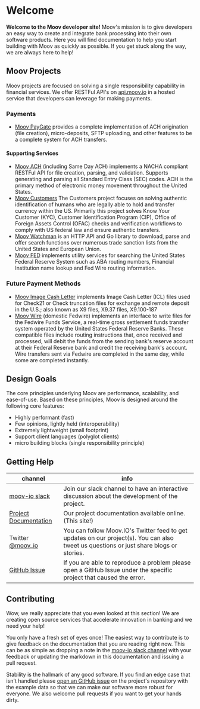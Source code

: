 # Welcome

**Welcome to the Moov developer site!** Moov's mission is to give developers an easy way to create and integrate bank processing into their own software products. Here you will find documentation to help you start building with Moov as quickly as possible. If you get stuck along the way, we are always here to help!

## Moov Projects

Moov projects are focused on solving a single responsibility capability in financial services. We offer RESTFul API's on [api.moov.io](https://api.moov.io) in a hosted service that developers can leverage for making payments.

### Payments

- [Moov PayGate](./paygate/) provides a complete implementation of ACH origination (file creation), micro-deposits, SFTP uploading, and other features to be a complete system for ACH transfers.

#### Supporting Services

- [Moov ACH](https://github.com/moov-io/ach) (including Same Day ACH) implements a NACHA compliant RESTFul API for file creation, parsing, and validation. Supports generating and parsing all Standard Entry Class (SEC) codes. ACH is the primary method of electronic money movement throughout the United States.
- [Moov Customers](./customers/) The Customers project focuses on solving authentic identification of humans who are legally able to hold and transfer currency within the US. Primarily this project solves Know Your Customer (KYC), Customer Identification Program (CIP), Office of Foreign Assets Control (OFAC) checks and verification workflows to comply with US federal law and ensure authentic transfers.
- [Moov Watchman](https://github.com/moov-io/watchman) is an HTTP API and Go library to download, parse and offer search functions over numerous trade sanction lists from the United States and European Union.
- [Moov FED](https://github.com/moov-io/fed) implements utility services for searching the United States Federal Reserve System such as ABA routing numbers, Financial Institution name lookup and Fed Wire routing information.

### Future Payment Methods

- [Moov Image Cash Letter](https://github.com/moov-io/imagecashletter) implements Image Cash Letter (ICL) files used for Check21 or Check truncation files for exchange and remote deposit in the U.S.; also known as X9 files, X9.37 files, X9.100-187
- [Moov Wire](https://github.com/moov-io/wire) (domestic Fedwire) implements an interface to write files for the Fedwire Funds Service, a real-time gross settlement funds transfer system operated by the United States Federal Reserve Banks. These compatible files include routing instructions that, once received and processed, will debit the funds from the sending bank's reserve account at their Federal Reserve bank and credit the receiving bank's account. Wire transfers sent via Fedwire are completed in the same day, while some are completed instantly.

## Design Goals

The core principles underlying Moov are performance, scalability, and ease-of-use. Based on these principles, Moov is designed around the following core features:

- Highly performant (fast)
- Few opinions, lightly held (interoperability)
- Extremely lightweight (small footprint)
- Support client languages (polyglot clients)
- micro building blocks (single responsibility principle)

## Getting Help

 channel | info
 ------- | -------
[moov-io slack](https://slack.moov.io/) | Join our slack channel to have an interactive discussion about the development of the project.
[Project Documentation](https://docs.moov.io/) | Our project documentation available online. (This site!)
Twitter [@moov_io](https://twitter.com/moov_io)	| You can follow Moov.IO's Twitter feed to get updates on our project(s). You can also tweet us questions or just share blogs or stories.
[GitHub Issue](https://github.com/moov-io) | If you are able to reproduce a problem please open a GitHub Issue under the specific project that caused the error.

## Contributing

Wow, we really appreciate that you even looked at this section! We are creating open source services that accelerate innovation in banking and we need your help!

You only have a fresh set of eyes once! The easiest way to contribute is to give feedback on the documentation that you are reading right now. This can be as simple as dropping a note in the [moov-io slack channel](https://slack.moov.io/) with your feedback or updating the markdown in this documentation and issuing a pull request.

Stability is the hallmark of any good software. If you find an edge case that isn't handled please [open an GitHub issue](https://github.com/moov-io) on the project's repository with the example data so that we can make our software more robust for everyone. We also welcome pull requests if you want to get your hands dirty.
